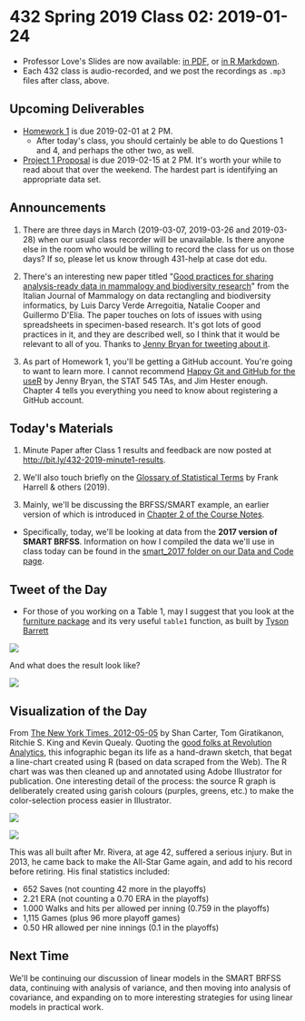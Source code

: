 # 432 Spring 2019 Class 02: 2019-01-24

- Professor Love's Slides are now available: [in PDF](https://github.com/THOMASELOVE/2019-432/blob/master/slides/class02/432_2019_slides02.pdf), or [in R Markdown](https://github.com/THOMASELOVE/2019-432/blob/master/slides/class02/432_2019_slides02.Rmd). 
- Each 432 class is audio-recorded, and we post the recordings as `.mp3` files after class, above.

## Upcoming Deliverables

- [Homework 1](https://github.com/THOMASELOVE/2019-432/tree/master/homework) is due 2019-02-01 at 2 PM.
    - After today's class, you should certainly be able to do Questions 1 and 4, and perhaps the other two, as well.
- [Project 1 Proposal](https://github.com/THOMASELOVE/2019-432/tree/master/projects) is due 2019-02-15 at 2 PM. It's worth your while to read about that over the weekend. The hardest part is identifying an appropriate data set.


## Announcements

1. There are three days in March (2019-03-07, 2019-03-26 and 2019-03-28) when our usual class recorder will be unavailable. Is there anyone else in the room who would be willing to record the class for us on those days? If so, please let us know through 431-help at case dot edu.


3. There's an interesting new paper titled "[Good practices for sharing analysis-ready data in mammalogy and biodiversity research](https://t.co/ZvgdSwcukw)" from the Italian Journal of Mammalogy on data rectangling and biodiversity informatics, by Luis Darcy Verde Arregoitia, Natalie Cooper and Guillermo D'Elia. The paper touches on lots of issues with using spreadsheets in specimen-based research. It's got lots of good practices in it, and they are described well, so I think that it would be relevant to all of you. Thanks to [Jenny Bryan for tweeting about it](https://twitter.com/JennyBryan/status/1088183942614724608).

4. As part of Homework 1, you'll be getting a GitHub account. You're going to want to learn more. I cannot recommend [Happy Git and GitHub for the useR](https://happygitwithr.com/) by Jenny Bryan, the STAT 545 TAs, and Jim Hester enough. Chapter 4 tells you everything you need to know about registering a GitHub account.

## Today's Materials

1. Minute Paper after Class 1 results and feedback are now posted at http://bit.ly/432-2019-minute1-results.

2. We'll also touch briefly on the [Glossary of Statistical Terms](http://hbiostat.org/doc/glossary.pdf) by Frank Harrell & others (2019). 

3. Mainly, we'll be discussing the BRFSS/SMART example, an earlier version of which is introduced in [Chapter 2 of the Course Notes](https://thomaselove.github.io/2019-432-book/linear-regression-on-a-small-smart-data-set.html).

- Specifically, today, we'll be looking at data from the **2017 version of SMART BRFSS**. Information on how I compiled the data we'll use in class today can be found in the [smart_2017 folder on our Data and Code page](https://github.com/THOMASELOVE/2019-432/tree/master/data-and-code/smart_2017). 


## Tweet of the Day

- For those of you working on a Table 1, may I suggest that you look at the [furniture package](https://github.com/TysonStanley/furniture) and its very useful `table1` function, as built by [Tyson Barrett](https://twitter.com/healthandstats/status/975065472331792384)

![](https://github.com/THOMASELOVE/2019-432/blob/master/slides/class02/figures/tyson02.PNG)

And what does the result look like?

![](https://github.com/THOMASELOVE/2019-432/blob/master/slides/class02/figures/tyson01.PNG)

## Visualization of the Day

From [The New York Times, 2012-05-05](https://archive.nytimes.com/www.nytimes.com/interactive/2012/05/05/sports/baseball/mariano-rivera-and-his-peers.html?ref=baseball) by Shan Carter, Tom Giratikanon, Ritchie S. King and Kevin Quealy. Quoting the [good folks at Revolution Analytics](https://blog.revolutionanalytics.com/2012/05/mariano-rivera-nyt.html), this infographic began its life as a hand-drawn sketch, that begat a line-chart created using R (based on data scraped from the Web). The R chart was was then cleaned up and annotated using Adobe Illustrator for publication. One interesting detail of the process: the source R graph is deliberately created using garish colours (purples, greens, etc.) to make the color-selection process easier in Illustrator.

![](https://github.com/THOMASELOVE/2019-432/blob/master/slides/class02/figures/mo01.PNG)

![](https://github.com/THOMASELOVE/2019-432/blob/master/slides/class02/figures/mo02.PNG)

This was all built after Mr. Rivera, at age 42, suffered a serious injury. But in 2013, he came back to make the All-Star Game again, and add to his record before retiring. His final statistics included: 

- 652 Saves (not counting 42 more in the playoffs)
- 2.21 ERA (not counting a 0.70 ERA in the playoffs)
- 1.000 Walks and hits per allowed per inning (0.759 in the playoffs)
- 1,115 Games (plus 96 more playoff games)
- 0.50 HR allowed per nine innings (0.1 in the playoffs)

## Next Time

We'll be continuing our discussion of linear models in the SMART BRFSS data, continuing with analysis of variance, and then moving into analysis of covariance, and expanding on to more interesting strategies for using linear models in practical work.
